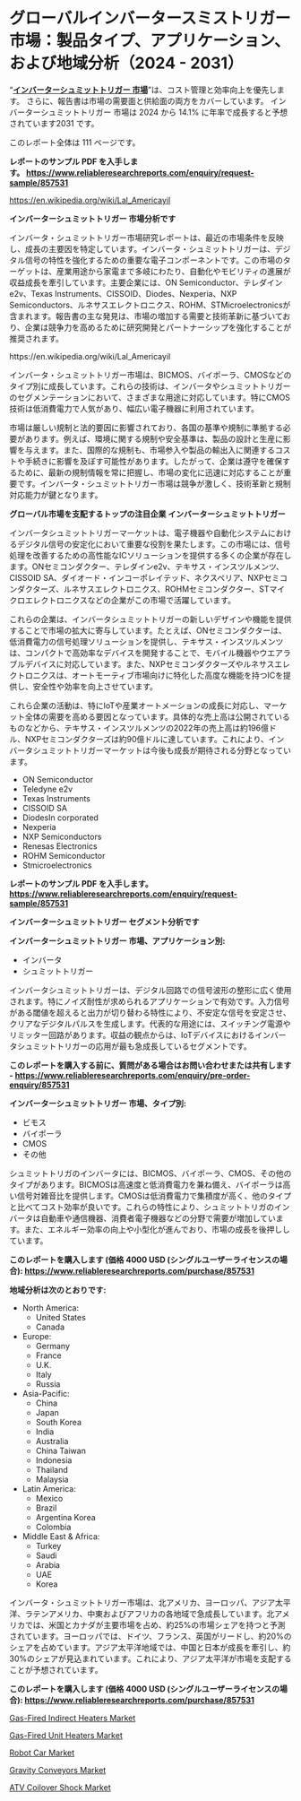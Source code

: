 <p><h1>グローバルインバータースミストリガー市場：製品タイプ、アプリケーション、および地域分析（2024 - 2031）</h1></p><p>&ldquo;<strong><a href="https://www.reliableresearchreports.com/inverter-schmitt-trigger-r857531?utm_campaign=107&utm_medium=9&utm_source=Github&utm_content=ia&utm_term=02112024&utm_id=inverter-schmitt-trigger">インバーターシュミットトリガー 市場</a></strong>&rdquo;は、コスト管理と効率向上を優先します。 さらに、報告書は市場の需要面と供給面の両方をカバーしています。 インバーターシュミットトリガー 市場は 2024 から 14.1% に年率で成長すると予想されています2031 です。</p>
<p>このレポート全体は 111 ページです。</p>
<p><strong>レポートのサンプル PDF を入手します。&nbsp;<a href="https://www.reliableresearchreports.com/enquiry/request-sample/857531?utm_campaign=107&utm_medium=9&utm_source=Github&utm_content=ia&utm_term=02112024&utm_id=inverter-schmitt-trigger">https://www.reliableresearchreports.com/enquiry/request-sample/857531</a></strong></p>
<p><a href="https://en.wikipedia.org/wiki/Lal_Americayil?utm_campaign=107&utm_medium=9&utm_source=Github&utm_content=ia&utm_term=02112024&utm_id=inverter-schmitt-trigger">https://en.wikipedia.org/wiki/Lal_Americayil</a></p>
<p><strong>インバーターシュミットトリガー 市場分析です</strong></p>
<p><p>インバータ・シュミットトリガー市場研究レポートは、最近の市場条件を反映し、成長の主要因を特定しています。インバータ・シュミットトリガーは、デジタル信号の特性を強化するための重要な電子コンポーネントです。この市場のターゲットは、産業用途から家電まで多岐にわたり、自動化やモビリティの進展が収益成長を牽引しています。主要企業には、ON Semiconductor、テレダインe2v、Texas Instruments、CISSOID、Diodes、Nexperia、NXP Semiconductors、ルネサスエレクトロニクス、ROHM、STMicroelectronicsが含まれます。報告書の主な発見は、市場の増加する需要と技術革新に基づいており、企業は競争力を高めるために研究開発とパートナーシップを強化することが推奨されます。</p></p>
<p>https://en.wikipedia.org/wiki/Lal_Americayil</p>
<p><p>インバータ・シュミットトリガー市場は、BICMOS、バイポーラ、CMOSなどのタイプ別に成長しています。これらの技術は、インバータやシュミットトリガーのセグメンテーションにおいて、さまざまな用途に対応しています。特にCMOS技術は低消費電力で人気があり、幅広い電子機器に利用されています。</p><p>市場は厳しい規制と法的要因に影響されており、各国の基準や規制に準拠する必要があります。例えば、環境に関する規制や安全基準は、製品の設計と生産に影響を与えます。また、国際的な規制も、市場参入や製品の輸出入に関連するコストや手続きに影響を及ぼす可能性があります。したがって、企業は遵守を確保するために、最新の規制情報を常に把握し、市場の変化に迅速に対応することが重要です。インバータ・シュミットトリガー市場は競争が激しく、技術革新と規制対応能力が鍵となります。</p></p>
<p><strong>グローバル市場を支配するトップの注目企業 インバーターシュミットトリガー</strong></p>
<p><p>インバータシュミットトリガーマーケットは、電子機器や自動化システムにおけるデジタル信号の安定化において重要な役割を果たします。この市場には、信号処理を改善するための高性能なICソリューションを提供する多くの企業が存在します。ONセミコンダクター、テレダインe2v、テキサス・インスツルメンツ、CISSOID SA、ダイオード・インコーポレイテッド、ネクスペリア、NXPセミコンダクターズ、ルネサスエレクトロニクス、ROHMセミコンダクター、STマイクロエレクトロニクスなどの企業がこの市場で活躍しています。</p><p>これらの企業は、インバータシュミットトリガーの新しいデザインや機能を提供することで市場の拡大に寄与しています。たとえば、ONセミコンダクターは、低消費電力の信号処理ソリューションを提供し、テキサス・インスツルメンツは、コンパクトで高効率なデバイスを開発することで、モバイル機器やウエアラブルデバイスに対応しています。また、NXPセミコンダクターズやルネサスエレクトロニクスは、オートモーティブ市場向けに特化した高度な機能を持つICを提供し、安全性や効率を向上させています。</p><p>これら企業の活動は、特にIoTや産業オートメーションの成長に対応し、マーケット全体の需要を高める要因となっています。具体的な売上高は公開されているものなどから、テキサス・インスツルメンツの2022年の売上高は約196億ドル、NXPセミコンダクターズは約90億ドルに達しています。これにより、インバータシュミットトリガーマーケットは今後も成長が期待される分野となっています。</p></p>
<p><ul><li>ON Semiconductor</li><li>Teledyne e2v</li><li>Texas Instruments</li><li>CISSOID SA</li><li>DiodesIn corporated</li><li>Nexperia</li><li>NXP Semiconductors</li><li>Renesas Electronics</li><li>ROHM Semiconductor</li><li>Stmicroelectronics</li></ul></p>
<p><strong>レポートのサンプル PDF を入手します。 <a href="https://www.reliableresearchreports.com/enquiry/request-sample/857531?utm_campaign=107&utm_medium=9&utm_source=Github&utm_content=ia&utm_term=02112024&utm_id=inverter-schmitt-trigger">https://www.reliableresearchreports.com/enquiry/request-sample/857531</a></strong></p>
<p><strong>インバーターシュミットトリガー セグメント分析です</strong></p>
<p><strong>インバーターシュミットトリガー 市場、アプリケーション別:</strong></p>
<p><ul><li>インバータ</li><li>シュミットトリガー</li></ul></p>
<p><p>インバータシュミットトリガーは、デジタル回路での信号波形の整形に広く使用されます。特にノイズ耐性が求められるアプリケーションで有効です。入力信号がある閾値を超えると出力が切り替わる特性により、不安定な信号を安定させ、クリアなデジタルパルスを生成します。代表的な用途には、スイッチング電源やリミッター回路があります。収益の観点からは、IoTデバイスにおけるインバータシュミットトリガーの応用が最も急成長しているセグメントです。</p></p>
<p><strong>このレポートを購入する前に、質問がある場合はお問い合わせまたは共有します - <a href="https://www.reliableresearchreports.com/enquiry/pre-order-enquiry/857531?utm_campaign=107&utm_medium=9&utm_source=Github&utm_content=ia&utm_term=02112024&utm_id=inverter-schmitt-trigger">https://www.reliableresearchreports.com/enquiry/pre-order-enquiry/857531</a></strong></p>
<p><strong>インバーターシュミットトリガー 市場、タイプ別:</strong></p>
<p><ul><li>ビモス</li><li>バイポーラ</li><li>CMOS</li><li>その他</li></ul></p>
<p><p>シュミットトリガのインバータには、BICMOS、バイポーラ、CMOS、その他のタイプがあります。BICMOSは高速度と低消費電力を兼ね備え、バイポーラは高い信号対雑音比を提供します。CMOSは低消費電力で集積度が高く、他のタイプと比べてコスト効率が良いです。これらの特性により、シュミットトリガのインバータは自動車や通信機器、消費者電子機器などの分野で需要が増加しています。また、エネルギー効率の向上や小型化が進んでおり、市場の成長を後押ししています。</p></p>
<p><strong>このレポートを購入します (価格 4000 USD (シングルユーザーライセンスの場合): <a href="https://www.reliableresearchreports.com/purchase/857531?utm_campaign=107&utm_medium=9&utm_source=Github&utm_content=ia&utm_term=02112024&utm_id=inverter-schmitt-trigger">https://www.reliableresearchreports.com/purchase/857531</a></strong></p>
<p><strong>地域分析は次のとおりです:</strong></p>
<p><ul>
    <li>
        North America:
        <ul>
            <li>United States</li>
            <li>Canada</li>
        </ul>
    </li>
    <li>
        Europe:
        <ul>
            <li>Germany</li>
            <li>France</li>
            <li>U.K.</li>
            <li>Italy</li>
            <li>Russia</li>
        </ul>
    </li>
    <li>
        Asia-Pacific:
        <ul>
            <li>China</li>
            <li>Japan</li>
            <li>South Korea</li>
            <li>India</li>
            <li>Australia</li>
            <li>China Taiwan</li>
            <li>Indonesia</li>
            <li>Thailand</li>
            <li>Malaysia</li>
        </ul>
    </li>
    <li>
        Latin America:
        <ul>
            <li>Mexico</li>
            <li>Brazil</li>
            <li>Argentina Korea</li>
            <li>Colombia</li>
        </ul>
    </li>
    <li>
        Middle East & Africa:
        <ul>
            <li>Turkey</li>
            <li>Saudi</li>
            <li>Arabia</li>
            <li>UAE</li>
            <li>Korea</li>
        </ul>
    </li>
    </ul></p>
<p><p>インバータ・シュミットトリガー市場は、北アメリカ、ヨーロッパ、アジア太平洋、ラテンアメリカ、中東およびアフリカの各地域で急成長しています。北アメリカでは、米国とカナダが主要市場を占め、約25%の市場シェアを持つと予測されています。ヨーロッパでは、ドイツ、フランス、英国がリードし、約20%のシェアを占めています。アジア太平洋地域では、中国と日本が成長を牽引し、約30%のシェアが見込まれています。これにより、アジア太平洋が市場を支配することが予想されています。</p></p>
<p><strong>このレポートを購入します (価格 4000 USD (シングルユーザーライセンスの場合): <a href="https://www.reliableresearchreports.com/purchase/857531?utm_campaign=107&utm_medium=9&utm_source=Github&utm_content=ia&utm_term=02112024&utm_id=inverter-schmitt-trigger">https://www.reliableresearchreports.com/purchase/857531</a></strong></p>
<p><p><a href="https://issuu.com/reportprime-2/docs/gas-fired-indirect-heaters-market-s_ab0b9b82a86d16?utm_campaign=107&utm_medium=9&utm_source=Github&utm_content=ia&utm_term=02112024&utm_id=inverter-schmitt-trigger">Gas-Fired Indirect Heaters Market</a></p><p><a href="https://issuu.com/reportprime-2/docs/gas-fired-unit-heaters-market-size-_db0a12749a0b1f?utm_campaign=107&utm_medium=9&utm_source=Github&utm_content=ia&utm_term=02112024&utm_id=inverter-schmitt-trigger">Gas-Fired Unit Heaters Market</a></p><p><a href="https://github.com/mac1evjen/Market-Research-Report-List-1/blob/main/robot-car-market.md?utm_campaign=107&utm_medium=9&utm_source=Github&utm_content=ia&utm_term=02112024&utm_id=inverter-schmitt-trigger">Robot Car Market</a></p><p><a href="https://www.linkedin.com/pulse/mapping-gravity-conveyors-market-trends-challenges-breakthroughs-mxbdc?utm_campaign=107&utm_medium=9&utm_source=Github&utm_content=ia&utm_term=02112024&utm_id=inverter-schmitt-trigger">Gravity Conveyors Market</a></p><p><a href="https://www.linkedin.com/pulse/atv-coilover-shock-market-size-share-competitive-landscape-rec1c?utm_campaign=107&utm_medium=9&utm_source=Github&utm_content=ia&utm_term=02112024&utm_id=inverter-schmitt-trigger">ATV Coilover Shock Market</a></p></p>